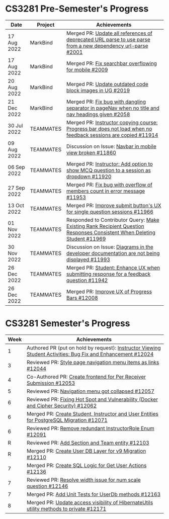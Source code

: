 # CS3281 Pre-Semester's Progress

| Date        | Project   | Achievements                                                                                                                                                                 |
| ----------- | --------- | ---------------------------------------------------------------------------------------------------------------------------------------------------------------------------- |
| 17 Aug 2022 | MarkBind  | Merged PR: [Update all references of deprecated URL parse to use parse from a new dependency url-parse #2001](https://github.com/MarkBind/markbind/pull/2001)                |
| 17 Aug 2022 | MarkBind  | Merged PR: [Fix searchbar overflowing for mobile #2009](https://github.com/MarkBind/markbind/pull/2009)                                                                      |
| 20 Aug 2022 | MarkBind  | Merged PR: [Update outdated code block images in UG #2019](https://github.com/MarkBind/markbind/pull/2019)                                                                   |
| 21 Dec 2022 | MarkBind  | Merged PR: [Fix bug with dangling separator in pageNav when no title and nav headings given #2058](https://github.com/MarkBind/markbind/pull/2058)                           |
| 30 Jul 2022 | TEAMMATES | Merged PR: [Instructor copying course: Progress bar does not load when no feedback sessions are copied #11914](https://github.com/TEAMMATES/teammates/pull/11914)            |
| 09 Aug 2022 | TEAMMATES | Discussion on Issue: [Navbar in mobile view broken #11860](https://github.com/TEAMMATES/teammates/issues/11860)                                                              |
| 06 Sep 2022 | TEAMMATES | Merged PR: [Instructor: Add option to show MCQ question to a session as dropdown #11920](https://github.com/TEAMMATES/teammates/pull/11920)                                  |
| 27 Sep 2022 | TEAMMATES | Merged PR: [Fix bug with overflow of members count in error message #11953](https://github.com/TEAMMATES/teammates/pull/11953)                                               |
| 13 Oct 2022 | TEAMMATES | Merged PR: [Improve submit button's UX for single question sessions #11966](https://github.com/TEAMMATES/teammates/pull/11966)                                               |
| 01 Nov 2022 | TEAMMATES | Responded to Contributor Query: [Make Existing Rank Recipient Question Responses Consistent When Deleting Student #11969](https://github.com/TEAMMATES/teammates/pull/11969) |
| 30 Nov 2022 | TEAMMATES | Discussion on Issue: [Diagrams in the developer documentation are not being displayed #11993](https://github.com/TEAMMATES/teammates/issues/11993)                           |
| 26 Dec 2022 | TEAMMATES | Merged PR: [Student: Enhance UX when submitting response for a feedback question #11942](https://github.com/TEAMMATES/teammates/pull/11942)                                  |
| 26 Dec 2022 | TEAMMATES | Merged PR: [Improve UX of Progress Bars #12008](https://github.com/TEAMMATES/teammates/pull/12008)                                                                           |

# CS3281 Semester's Progress

| Week | Achievements                                                                                                                                                     |
| ---- | ---------------------------------------------------------------------------------------------------------------------------------------------------------------- |
| 1    | Authored PR (put on hold by request): [Instructor Viewing Student Activities: Bug Fix and Enhancement #12024](https://github.com/TEAMMATES/teammates/pull/12024) |
| 3    | Reviewed PR: [Style page navigation menu items as links #12044](https://github.com/TEAMMATES/teammates/pull/12044)                                               |
| 4    | Co-Authored PR: [Create frontend for Per Receiver Submission #12053](https://github.com/TEAMMATES/teammates/pull/12053)                                          |
| 5    | Reviewed PR: [Navigation menu got collapsed #12057](https://github.com/TEAMMATES/teammates/pull/12057)                                                           |
| 6    | Reviewed PR: [Fixing Hot Spot and Vulnerability (Docker and Cipher Security) #12062](https://github.com/TEAMMATES/teammates/pull/12062)                          |
| 6    | Merged PR: [Create Student, Instructor and User Entities for PostgreSQL Migration #12071](https://github.com/TEAMMATES/teammates/pull/12071)                     |
| 6    | Reviewed PR: [Remove redundant InstructorRole Enum #12091](https://github.com/TEAMMATES/teammates/pull/12091)                                                    |
| R    | Reviewed PR: [Add Section and Team entity #12103](https://github.com/TEAMMATES/teammates/pull/12103)                                                             |
| R    | Merged PR: [Create User DB Layer for v9 Migration #12110](https://github.com/TEAMMATES/teammates/pull/12110)                                                     |
| 7    | Merged PR: [Create SQL Logic for Get User Actions #12136](https://github.com/TEAMMATES/teammates/pull/12136)                                                     |
| 7    | Reviewed PR: [Resolve width issue for num scale question #12146](https://github.com/TEAMMATES/teammates/pull/12146)                                              |
| 7    | Merged PR: [Add Unit Tests for UserDb methods #12163](https://github.com/TEAMMATES/teammates/pull/12163)                                                         |
| 8    | Merged PR: [Update access visibility of HibernateUtils utility methods to private #12171](https://github.com/TEAMMATES/teammates/pull/12171)                     |
